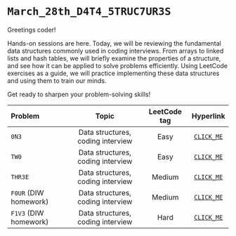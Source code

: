 # `March_28th_D4T4_5TRUC7UR3S`

Greetings coder!

Hands-on sessions are here. Today, we will be reviewing the fundamental data structures commonly used in coding interviews. From arrays to linked lists and hash tables, we will briefly examine the properties of a structure, and see how it can be applied to solve problems efficiently. Using LeetCode exercises as a guide, we will practice implementing these data structures and using them to train our minds.

Get ready to sharpen your problem-solving skills!

| Problem | Topic | LeetCode tag | Hyperlink |
| :---    | :----:| :---:        | :---:     |
| `0N3` | Data structures, coding interview | Easy | [`CLICK_ME`](https://leetcode.com/) |
| `TW0` | Data structures, coding interview | Easy | [`CLICK_ME`](https://leetcode.com/) |
| `THR3E` | Data structures, coding interview | Medium | [`CLICK_ME`](https://leetcode.com/) |
| `F0UR` (DIW homework) | Data structures, coding interview | Medium | [`CLICK_ME`](https://leetcode.com/) |
| `F1V3` (DIW homework) | Data structures, coding interview | Hard | [`CLICK_ME`](https://leetcode.com/) |